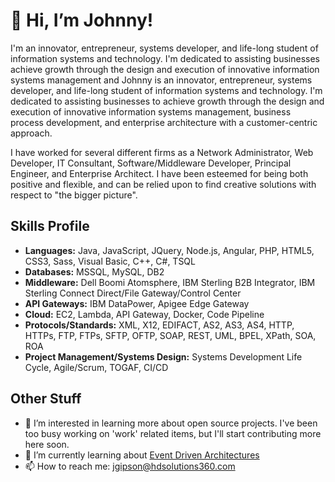  # 👋 Hi, I’m Johnny! # 
 
I'm an innovator, entrepreneur, systems developer, and life-long student of information systems and technology. I'm dedicated to assisting businesses achieve growth through the design and execution of innovative information systems management and Johnny is an innovator, entrepreneur, systems developer, and life-long student of information systems and technology. I'm dedicated to assisting businesses to achieve growth through the design and execution of innovative information systems management, business process development, and enterprise architecture with a customer-centric approach.

I have worked for several different firms as a Network Administrator, Web Developer, IT Consultant, Software/Middleware Developer, Principal Engineer, and Enterprise Architect. I have been esteemed for being both positive and flexible, and can be relied upon to find creative solutions with respect to "the bigger picture".

## Skills Profile ##
- **Languages:** Java, JavaScript, JQuery, Node.js, Angular, PHP, HTML5, CSS3, Sass, Visual Basic, C++, C#, TSQL
- **Databases:** MSSQL, MySQL, DB2
- **Middleware:** Dell Boomi Atomsphere, IBM Sterling B2B Integrator, IBM Sterling Connect Direct/File Gateway/Control Center
- **API Gateways:** IBM DataPower, Apigee Edge Gateway
- **Cloud:** EC2, Lambda, API Gateway, Docker, Code Pipeline
- **Protocols/Standards:** XML, X12, EDIFACT, AS2, AS3, AS4, HTTP, HTTPs, FTP, FTPs, SFTP, OFTP, SOAP, REST, UML, BPEL, XPath, SOA, ROA
- **Project Management/Systems Design:** Systems Development Life Cycle, Agile/Scrum, TOGAF, CI/CD

## Other Stuff ##
- 👀 I’m interested in learning more about open source projects. I've been too busy working on 'work' related items, but I'll start contributing more here soon.
- 🌱 I’m currently learning about [Event Driven Architectures](https://aws.amazon.com/event-driven-architecture/)
- 📫 How to reach me: jgipson@hdsolutions360.com
